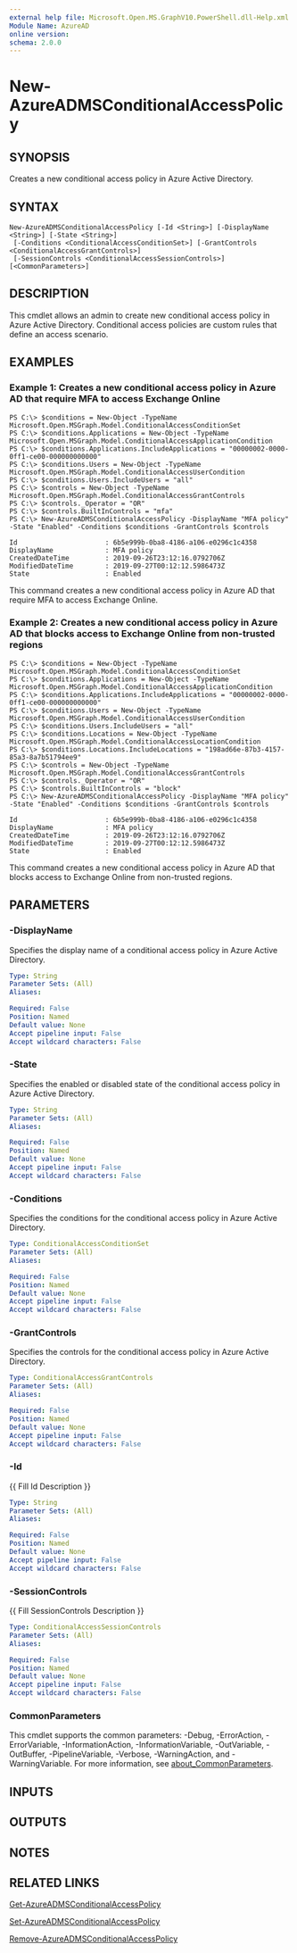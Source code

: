 ```yaml
---
external help file: Microsoft.Open.MS.GraphV10.PowerShell.dll-Help.xml
Module Name: AzureAD
online version:
schema: 2.0.0
---
```


# New-AzureADMSConditionalAccessPolicy

## SYNOPSIS
Creates a new conditional access policy in Azure Active Directory.

## SYNTAX

```
New-AzureADMSConditionalAccessPolicy [-Id <String>] [-DisplayName <String>] [-State <String>]
 [-Conditions <ConditionalAccessConditionSet>] [-GrantControls <ConditionalAccessGrantControls>]
 [-SessionControls <ConditionalAccessSessionControls>] [<CommonParameters>]
```

## DESCRIPTION
This cmdlet allows an admin to create new conditional access policy in Azure Active Directory.
Conditional access policies are custom rules that define an access scenario.

## EXAMPLES

### Example 1: Creates a new conditional access policy in Azure AD that require MFA to access Exchange Online

```
PS C:\> $conditions = New-Object -TypeName Microsoft.Open.MSGraph.Model.ConditionalAccessConditionSet
PS C:\> $conditions.Applications = New-Object -TypeName Microsoft.Open.MSGraph.Model.ConditionalAccessApplicationCondition
PS C:\> $conditions.Applications.IncludeApplications = "00000002-0000-0ff1-ce00-000000000000"
PS C:\> $conditions.Users = New-Object -TypeName Microsoft.Open.MSGraph.Model.ConditionalAccessUserCondition
PS C:\> $conditions.Users.IncludeUsers = "all"
PS C:\> $controls = New-Object -TypeName Microsoft.Open.MSGraph.Model.ConditionalAccessGrantControls
PS C:\> $controls._Operator = "OR"
PS C:\> $controls.BuiltInControls = "mfa"
PS C:\> New-AzureADMSConditionalAccessPolicy -DisplayName "MFA policy" -State "Enabled" -Conditions $conditions -GrantControls $controls

Id                      : 6b5e999b-0ba8-4186-a106-e0296c1c4358
DisplayName             : MFA policy
CreatedDateTime         : 2019-09-26T23:12:16.0792706Z
ModifiedDateTime        : 2019-09-27T00:12:12.5986473Z
State                   : Enabled
```

This command creates a new conditional access policy in Azure AD that require MFA to access Exchange Online.

### Example 2: Creates a new conditional access policy in Azure AD that blocks access to Exchange Online from non-trusted regions

```
PS C:\> $conditions = New-Object -TypeName Microsoft.Open.MSGraph.Model.ConditionalAccessConditionSet
PS C:\> $conditions.Applications = New-Object -TypeName Microsoft.Open.MSGraph.Model.ConditionalAccessApplicationCondition
PS C:\> $conditions.Applications.IncludeApplications = "00000002-0000-0ff1-ce00-000000000000"
PS C:\> $conditions.Users = New-Object -TypeName Microsoft.Open.MSGraph.Model.ConditionalAccessUserCondition
PS C:\> $conditions.Users.IncludeUsers = "all"
PS C:\> $conditions.Locations = New-Object -TypeName Microsoft.Open.MSGraph.Model.ConditionalAccessLocationCondition
PS C:\> $conditions.Locations.IncludeLocations = "198ad66e-87b3-4157-85a3-8a7b51794ee9"
PS C:\> $controls = New-Object -TypeName Microsoft.Open.MSGraph.Model.ConditionalAccessGrantControls
PS C:\> $controls._Operator = "OR"
PS C:\> $controls.BuiltInControls = "block"
PS C:\> New-AzureADMSConditionalAccessPolicy -DisplayName "MFA policy" -State "Enabled" -Conditions $conditions -GrantControls $controls

Id                      : 6b5e999b-0ba8-4186-a106-e0296c1c4358
DisplayName             : MFA policy
CreatedDateTime         : 2019-09-26T23:12:16.0792706Z
ModifiedDateTime        : 2019-09-27T00:12:12.5986473Z
State                   : Enabled
```

This command creates a new conditional access policy in Azure AD that blocks access to Exchange Online from non-trusted regions.

## PARAMETERS

### -DisplayName
Specifies the display name of a conditional access policy in Azure Active Directory.

```yaml
Type: String
Parameter Sets: (All)
Aliases:

Required: False
Position: Named
Default value: None
Accept pipeline input: False
Accept wildcard characters: False
```

### -State
Specifies the enabled or disabled state of the conditional access policy in Azure Active Directory.

```yaml
Type: String
Parameter Sets: (All)
Aliases:

Required: False
Position: Named
Default value: None
Accept pipeline input: False
Accept wildcard characters: False
```

### -Conditions
Specifies the conditions for the conditional access policy in Azure Active Directory.

```yaml
Type: ConditionalAccessConditionSet
Parameter Sets: (All)
Aliases:

Required: False
Position: Named
Default value: None
Accept pipeline input: False
Accept wildcard characters: False
```

### -GrantControls
Specifies the controls for the conditional access policy in Azure Active Directory.

```yaml
Type: ConditionalAccessGrantControls
Parameter Sets: (All)
Aliases:

Required: False
Position: Named
Default value: None
Accept pipeline input: False
Accept wildcard characters: False
```

### -Id
{{ Fill Id Description }}

```yaml
Type: String
Parameter Sets: (All)
Aliases:

Required: False
Position: Named
Default value: None
Accept pipeline input: False
Accept wildcard characters: False
```

### -SessionControls
{{ Fill SessionControls Description }}

```yaml
Type: ConditionalAccessSessionControls
Parameter Sets: (All)
Aliases:

Required: False
Position: Named
Default value: None
Accept pipeline input: False
Accept wildcard characters: False
```

### CommonParameters
This cmdlet supports the common parameters: -Debug, -ErrorAction, -ErrorVariable, -InformationAction, -InformationVariable, -OutVariable, -OutBuffer, -PipelineVariable, -Verbose, -WarningAction, and -WarningVariable. For more information, see [about_CommonParameters](http://go.microsoft.com/fwlink/?LinkID=113216).

## INPUTS

## OUTPUTS

## NOTES
## RELATED LINKS

[Get-AzureADMSConditionalAccessPolicy]()

[Set-AzureADMSConditionalAccessPolicy]()

[Remove-AzureADMSConditionalAccessPolicy]()

